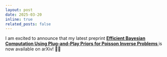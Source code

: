 ```yaml
---
layout: post
date: 2025-03-20
inline: true
related_posts: false
---
```


I am excited to announce that my latest preprint <b> 
 <a href="https://arxiv.org/abs/2503.16222"> Efficient Bayesian Computation Using Plug-and-Play Priors for Poisson Inverse Problems </a>  </b> is now available on arXiv! 🎉✨